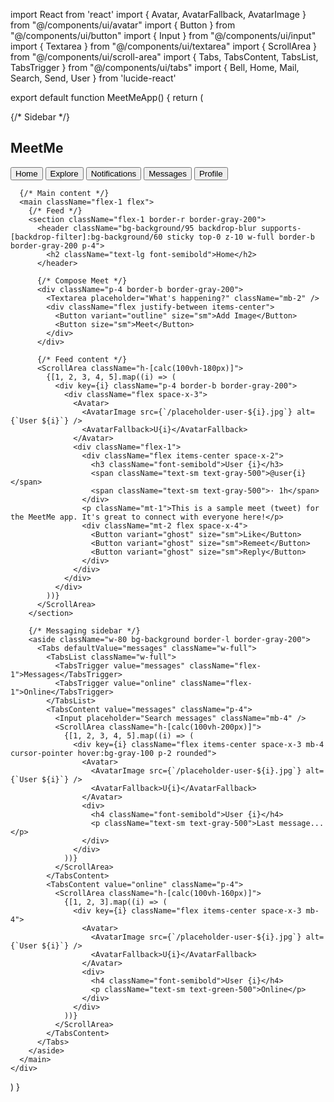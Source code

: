 import React from 'react'
import { Avatar, AvatarFallback, AvatarImage } from "@/components/ui/avatar"
import { Button } from "@/components/ui/button"
import { Input } from "@/components/ui/input"
import { Textarea } from "@/components/ui/textarea"
import { ScrollArea } from "@/components/ui/scroll-area"
import { Tabs, TabsContent, TabsList, TabsTrigger } from "@/components/ui/tabs"
import { Bell, Home, Mail, Search, Send, User } from 'lucide-react'

export default function MeetMeApp() {
  return (
    <div className="flex h-screen bg-gray-100">
      {/* Sidebar */}
      <aside className="w-64 bg-primary text-primary-foreground p-4">
        <h1 className="text-2xl font-bold mb-8">MeetMe</h1>
        <nav className="space-y-4">
          <Button variant="ghost" className="w-full justify-start">
            <Home className="mr-2 h-4 w-4" />
            Home
          </Button>
          <Button variant="ghost" className="w-full justify-start">
            <Search className="mr-2 h-4 w-4" />
            Explore
          </Button>
          <Button variant="ghost" className="w-full justify-start">
            <Bell className="mr-2 h-4 w-4" />
            Notifications
          </Button>
          <Button variant="ghost" className="w-full justify-start">
            <Mail className="mr-2 h-4 w-4" />
            Messages
          </Button>
          <Button variant="ghost" className="w-full justify-start">
            <User className="mr-2 h-4 w-4" />
            Profile
          </Button>
        </nav>
      </aside>

      {/* Main content */}
      <main className="flex-1 flex">
        {/* Feed */}
        <section className="flex-1 border-r border-gray-200">
          <header className="bg-background/95 backdrop-blur supports-[backdrop-filter]:bg-background/60 sticky top-0 z-10 w-full border-b border-gray-200 p-4">
            <h2 className="text-lg font-semibold">Home</h2>
          </header>

          {/* Compose Meet */}
          <div className="p-4 border-b border-gray-200">
            <Textarea placeholder="What's happening?" className="mb-2" />
            <div className="flex justify-between items-center">
              <Button variant="outline" size="sm">Add Image</Button>
              <Button size="sm">Meet</Button>
            </div>
          </div>

          {/* Feed content */}
          <ScrollArea className="h-[calc(100vh-180px)]">
            {[1, 2, 3, 4, 5].map((i) => (
              <div key={i} className="p-4 border-b border-gray-200">
                <div className="flex space-x-3">
                  <Avatar>
                    <AvatarImage src={`/placeholder-user-${i}.jpg`} alt={`User ${i}`} />
                    <AvatarFallback>U{i}</AvatarFallback>
                  </Avatar>
                  <div className="flex-1">
                    <div className="flex items-center space-x-2">
                      <h3 className="font-semibold">User {i}</h3>
                      <span className="text-sm text-gray-500">@user{i}</span>
                      <span className="text-sm text-gray-500">· 1h</span>
                    </div>
                    <p className="mt-1">This is a sample meet (tweet) for the MeetMe app. It's great to connect with everyone here!</p>
                    <div className="mt-2 flex space-x-4">
                      <Button variant="ghost" size="sm">Like</Button>
                      <Button variant="ghost" size="sm">Remeet</Button>
                      <Button variant="ghost" size="sm">Reply</Button>
                    </div>
                  </div>
                </div>
              </div>
            ))}
          </ScrollArea>
        </section>

        {/* Messaging sidebar */}
        <aside className="w-80 bg-background border-l border-gray-200">
          <Tabs defaultValue="messages" className="w-full">
            <TabsList className="w-full">
              <TabsTrigger value="messages" className="flex-1">Messages</TabsTrigger>
              <TabsTrigger value="online" className="flex-1">Online</TabsTrigger>
            </TabsList>
            <TabsContent value="messages" className="p-4">
              <Input placeholder="Search messages" className="mb-4" />
              <ScrollArea className="h-[calc(100vh-200px)]">
                {[1, 2, 3, 4, 5].map((i) => (
                  <div key={i} className="flex items-center space-x-3 mb-4 cursor-pointer hover:bg-gray-100 p-2 rounded">
                    <Avatar>
                      <AvatarImage src={`/placeholder-user-${i}.jpg`} alt={`User ${i}`} />
                      <AvatarFallback>U{i}</AvatarFallback>
                    </Avatar>
                    <div>
                      <h4 className="font-semibold">User {i}</h4>
                      <p className="text-sm text-gray-500">Last message...</p>
                    </div>
                  </div>
                ))}
              </ScrollArea>
            </TabsContent>
            <TabsContent value="online" className="p-4">
              <ScrollArea className="h-[calc(100vh-160px)]">
                {[1, 2, 3].map((i) => (
                  <div key={i} className="flex items-center space-x-3 mb-4">
                    <Avatar>
                      <AvatarImage src={`/placeholder-user-${i}.jpg`} alt={`User ${i}`} />
                      <AvatarFallback>U{i}</AvatarFallback>
                    </Avatar>
                    <div>
                      <h4 className="font-semibold">User {i}</h4>
                      <p className="text-sm text-green-500">Online</p>
                    </div>
                  </div>
                ))}
              </ScrollArea>
            </TabsContent>
          </Tabs>
        </aside>
      </main>
    </div>
  )
}
